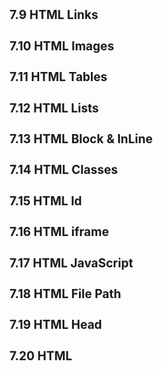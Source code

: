 ## 7.9 HTML Links
## 7.10 HTML Images
## 7.11 HTML Tables
## 7.12 HTML Lists
## 7.13 HTML Block & InLine
## 7.14 HTML Classes
## 7.15 HTML Id
## 7.16 HTML iframe
## 7.17 HTML JavaScript
## 7.18 HTML File Path
## 7.19 HTML Head
## 7.20 HTML 